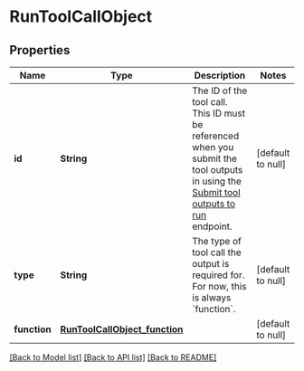 # RunToolCallObject
## Properties

| Name | Type | Description | Notes |
|------------ | ------------- | ------------- | -------------|
| **id** | **String** | The ID of the tool call. This ID must be referenced when you submit the tool outputs in using the [Submit tool outputs to run](/docs/api-reference/runs/submitToolOutputs) endpoint. | [default to null] |
| **type** | **String** | The type of tool call the output is required for. For now, this is always &#x60;function&#x60;. | [default to null] |
| **function** | [**RunToolCallObject_function**](RunToolCallObject_function.md) |  | [default to null] |

[[Back to Model list]](../README.md#documentation-for-models) [[Back to API list]](../README.md#documentation-for-api-endpoints) [[Back to README]](../README.md)

